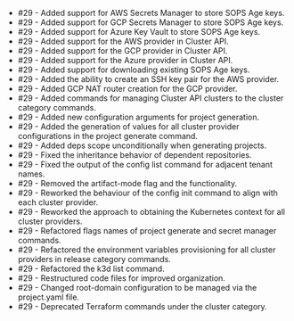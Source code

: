 - #29 - Added support for AWS Secrets Manager to store SOPS Age keys.
- #29 - Added support for GCP Secrets Manager to store SOPS Age keys.
- #29 - Added support for Azure Key Vault to store SOPS Age keys.
- #29 - Added support for the AWS provider in Cluster API.
- #29 - Added support for the GCP provider in Cluster API.
- #29 - Added support for the Azure provider in Cluster API.
- #29 - Added support for downloading existing SOPS Age keys.
- #29 - Added the ability to create an SSH key pair for the AWS provider.
- #29 - Added GCP NAT router creation for the GCP provider.
- #29 - Added commands for managing Cluster API clusters to the cluster category commands.
- #29 - Added new configuration arguments for project generation.
- #29 - Added the generation of values for all cluster provider configurations in the project generate command.
- #29 - Added deps scope unconditionally when generating projects. 
- #29 - Fixed the inheritance behavior of dependent repositories.
- #29 - Fixed the output of the config list command for adjacent tenant names.
- #29 - Removed the artifact-mode flag and the functionality.
- #29 - Reworked the behaviour of the config init command to align with each cluster provider.
- #29 - Reworked the approach to obtaining the Kubernetes context for all cluster providers.
- #29 - Refactored flags names of project generate and secret manager commands.
- #29 - Refactored the environment variables provisioning for all cluster providers in release category commands.
- #29 - Refactored the k3d list command.
- #29 - Restructured code files for improved organization.
- #29 - Changed root-domain configuration to be managed via the project.yaml file.
- #29 - Deprecated Terraform commands under the cluster category.
